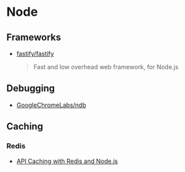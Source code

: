 # Node

## Frameworks

- [fastify/fastify](https://github.com/fastify/fastify)

  > Fast and low overhead web framework, for Node.js

## Debugging

- [GoogleChromeLabs/ndb](https://github.com/GoogleChromeLabs/ndb)

## Caching

### Redis

- [API Caching with Redis and Node.js](https://www.compose.com/articles/api-caching-with-redis-and-nodejs/)
